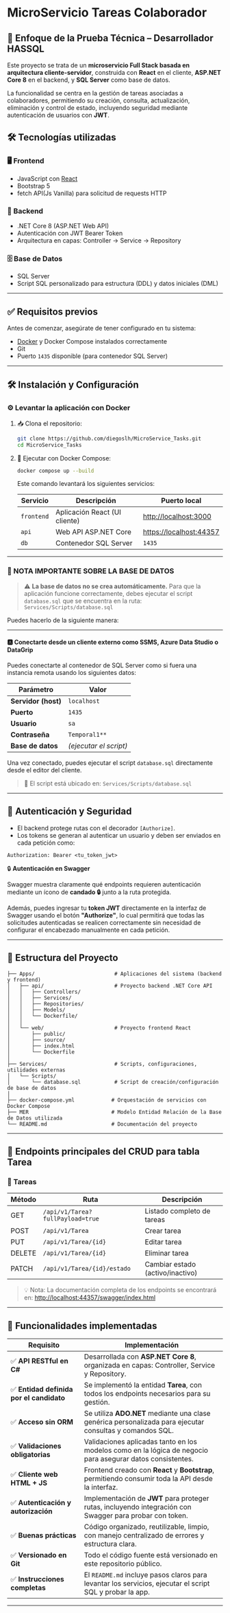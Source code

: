# MicroServicio Tareas Colaborador

## 🎯 Enfoque de la Prueba Técnica – Desarrollador HASSQL

Este proyecto se trata de un **microservicio Full Stack basada en arquitectura cliente-servidor**, construida con **React** en el cliente, **ASP.NET Core 8** en el backend, y **SQL Server** como base de datos.

La funcionalidad se centra en la gestión de tareas asociadas a colaboradores, permitiendo su creación, consulta, actualización, eliminación y control de estado, incluyendo seguridad mediante autenticación de usuarios con **JWT**.

## 🛠 Tecnologías utilizadas

### 🖥️ Frontend
- JavaScript con [React](https://react.dev/)
- Bootstrap 5
- fetch API(Js Vanilla) para solicitud de requests HTTP

### 🔗 Backend
- .NET Core 8 (ASP.NET Web API)
- Autenticación con JWT Bearer Token
- Arquitectura en capas: Controller → Service → Repository

### 🗄️ Base de Datos
- SQL Server
- Script SQL personalizado para estructura (DDL) y datos iniciales (DML)

---

## ✅ Requisitos previos

Antes de comenzar, asegúrate de tener configurado en tu sistema:

* [Docker](https://www.docker.com/) y Docker Compose instalados correctamente
* Git
* Puerto `1435` disponible (para contenedor SQL Server)

---

## 🛠 Instalación y Configuración

### ⚙️ Levantar la aplicación con Docker

1. 📥 Clona el repositorio:

   ```bash
   git clone https://github.com/diegoslh/MicroService_Tasks.git
   cd MicroService_Tasks
   ```

2. 🐳 Ejecutar con Docker Compose:

   ```bash
   docker compose up --build
   ```

   Este comando levantará los siguientes servicios:

   | Servicio   | Descripción                   | Puerto local                                       |
   | ---------- | ----------------------------- | -------------------------------------------------- |
   | `frontend` | Aplicación React (UI cliente) | [http://localhost:3000](http://localhost:3000)     |
   | `api`      | Web API ASP.NET Core          | [https://localhost:44357](https://localhost:44357) |
   | `db`       | Contenedor SQL Server         | `1435`                                             |
   
---

### 📌 NOTA IMPORTANTE SOBRE LA BASE DE DATOS

> ⚠️ **La base de datos no se crea automáticamente.**
> Para que la aplicación funcione correctamente, debes ejecutar el script `database.sql` que se encuentra en la ruta:
> `Services/Scripts/database.sql`

Puedes hacerlo de la siguiente manera:

---

#### 🅰️ Conectarte desde un cliente externo como **SSMS**, **Azure Data Studio** o **DataGrip**

Puedes conectarte al contenedor de SQL Server como si fuera una instancia remota usando los siguientes datos:

| Parámetro           | Valor                       |
| ------------------- | --------------------------- |
| **Servidor (host)** | `localhost`                 |
| **Puerto**          | `1435`                      |
| **Usuario**         | `sa`                        |
| **Contraseña**      | `Temporal1**`               |
| **Base de datos**   | *(ejecutar el script)*      |

Una vez conectado, puedes ejecutar el script `database.sql` directamente desde el editor del cliente.

> 📁 El script está ubicado en: `Services/Scripts/database.sql`

---

## 🧪 Autenticación y Seguridad

* El backend protege rutas con el decorador `[Authorize]`.
* Los tokens se generan al autenticar un usuario y deben ser enviados en cada petición como:

```http
Authorization: Bearer <tu_token_jwt>
```

🔒 **Autenticación en Swagger**

Swagger muestra claramente qué endpoints requieren autenticación mediante un ícono de **candado 🔒** junto a la ruta protegida.

Además, puedes ingresar tu **token JWT** directamente en la interfaz de Swagger usando el botón **"Authorize"**, lo cual permitirá que todas las solicitudes autenticadas se realicen correctamente sin necesidad de configurar el encabezado manualmente en cada petición.

---

## 🧬 Estructura del Proyecto

```
├── Apps/                          # Aplicaciones del sistema (backend y frontend)
│   ├── api/                       # Proyecto backend .NET Core API
│   │   ├── Controllers/
│   │   ├── Services/
│   │   ├── Repositories/
│   │   ├── Models/
│   │   └── Dockerfile/
│   │
│   └── web/                       # Proyecto frontend React
│       ├── public/
│       ├── source/
│       ├── index.html
│       └── Dockerfile
│
├── Services/                      # Scripts, configuraciones, utilidades externas
│   └── Scripts/
│       └── database.sql           # Script de creación/configuración de base de datos
│
├── docker-compose.yml            # Orquestación de servicios con Docker Compose
├── MER                           # Modelo Entidad Relación de la Base de Datos utilizada
└── README.md                     # Documentación del proyecto
```

---

## 🔗 Endpoints principales del CRUD para tabla Tarea

### 🧾 Tareas

| Método | Ruta                             | Descripción                      |
| ------ | -------------------------------- | -------------------------------- |
| GET    | `/api/v1/Tarea?fullPayload=true` | Listado completo de tareas       |
| POST   | `/api/v1/Tarea`                  | Crear tarea                      |
| PUT    | `/api/v1/Tarea/{id}`             | Editar tarea                     |
| DELETE | `/api/v1/Tarea/{id}`             | Eliminar tarea                   |
| PATCH  | `/api/v1/Tarea/{id}/estado`      | Cambiar estado (activo/inactivo) |

> 💡 Nota: La documentación completa de los endpoints se encontrará en: [http://localhost:44357/swagger/index.html](http://localhost:44357/swagger/index.html)
---

## 🧠 Funcionalidades implementadas

| Requisito                               | Implementación                                                                                             |
| --------------------------------------- | ---------------------------------------------------------------------------------------------------------- |
| ✅ **API RESTful en C#**                 | Desarrollada con **ASP.NET Core 8**, organizada en capas: Controller, Service y Repository.                |
| ✅ **Entidad definida por el candidato** | Se implementó la entidad **Tarea**, con todos los endpoints necesarios para su gestión.                    |
| ✅ **Acceso sin ORM**                    | Se utiliza **ADO.NET** mediante una clase genérica personalizada para ejecutar consultas y comandos SQL.   |
| ✅ **Validaciones obligatorias**         | Validaciones aplicadas tanto en los modelos como en la lógica de negocio para asegurar datos consistentes. |
| ✅ **Cliente web HTML + JS**             | Frontend creado con **React** y **Bootstrap**, permitiendo consumir toda la API desde la interfaz.         |
| ✅ **Autenticación y autorización**      | Implementación de **JWT** para proteger rutas, incluyendo integración con Swagger para probar con token.   |
| ✅ **Buenas prácticas**                  | Código organizado, reutilizable, limpio, con manejo centralizado de errores y estructura clara.            |
| ✅ **Versionado en Git**                 | Todo el código fuente está versionado en este repositorio público.                                         |
| ✅ **Instrucciones completas**           | El `README.md` incluye pasos claros para levantar los servicios, ejecutar el script SQL y probar la app.   |

---
